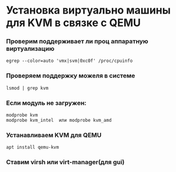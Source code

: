 # Установка виртуально машины для KVM в связке с QEMU

### Проверим поддерживает ли проц аппаратную виртуализацию
	egrep --color=auto 'vmx|svm|0xc0f' /proc/cpuinfo

### Проверяем поддержку можеля в системе
	lsmod | grep kvm
### Если модуль не загружен:
	modprobe kvm
	modprobe kvm_intel  или modprobe kvm_amd

### Устанавливаем KVM для QEMU
	apt install qemu-kvm 

### Ставим virsh или virt-manager(для gui)



